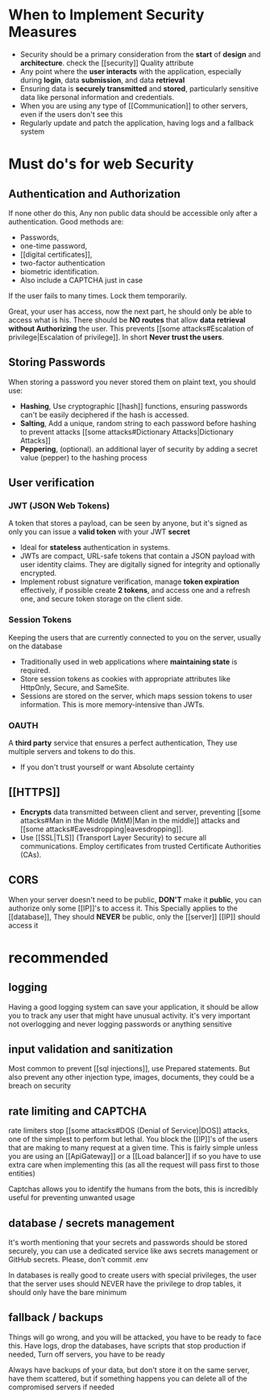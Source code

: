 # When to Implement Security Measures

- Security should be a primary consideration from the **start** of **design** and **architecture**. check the [[security]] Quality attribute
- Any point where the **user interacts** with the application, especially during **login**, data **submission**, and data **retrieval**
- Ensuring data is **securely transmitted** and **stored**, particularly sensitive data like personal information and credentials.
- When you are using any type of [[Communication]] to other servers, even if the users don't see this 
- Regularly update and patch the application, having logs and a fallback system
# Must do's for web Security

## Authentication and Authorization
If none other do this, Any non public data should be accessible only after a authentication. Good methods are:
- Passwords, 
- one-time password, 
- [[digital certificates]], 
- two-factor authentication
- biometric identification. 
- Also include a CAPTCHA just in case

If the user fails to many times. Lock them temporarily. 

Great, your user has access, now the next part, he should only be able to access what is his. There should be **NO routes** that allow **data retrieval** **without Authorizing** the user. This prevents [[some attacks#Escalation of privilege|Escalation of privilege]]. In short **Never trust the users**.
## Storing Passwords
When storing a password you never stored them on plaint text, you should use:
- **Hashing**, Use cryptographic [[hash]] functions, ensuring passwords can't be easily deciphered if the hash is accessed.
- **Salting**, Add a unique, random string to each password before hashing to prevent attacks [[some attacks#Dictionary Attacks|Dictionary Attacks]]
- **Peppering**, (optional). an additional layer of security by adding a secret value (pepper) to the hashing process

## User verification

### JWT (JSON Web Tokens)
A token that stores a payload, can be seen by anyone, but it's signed as only you can issue a **valid token** with your JWT **secret**
- Ideal for **stateless** authentication in systems.
- JWTs are compact, URL-safe tokens that contain a JSON payload with user identity claims. They are digitally signed for integrity and optionally encrypted.
- Implement robust signature verification, manage **token expiration** effectively, if possible create **2 tokens**, and access one and a refresh one, and secure token storage on the client side.

### Session Tokens
Keeping the users that are currently connected to you on the server, usually on the database
- Traditionally used in web applications where **maintaining state** is required.
- Store session tokens as cookies with appropriate attributes like HttpOnly, Secure, and SameSite.
- Sessions are stored on the server, which maps session tokens to user information. This is more memory-intensive than JWTs.

### OAUTH
A **third party** service that ensures a perfect authentication, They use multiple servers and tokens to do this.
- If you don't trust yourself or want Absolute certainty


## [[HTTPS]]

- **Encrypts** data transmitted between client and server, preventing [[some attacks#Man in the Middle (MitM)|Man in the middle]] attacks and [[some attacks#Eavesdropping|eavesdropping]].
- Use [[SSL|TLS]] (Transport Layer Security) to secure all communications. Employ certificates from trusted Certificate Authorities (CAs).

## CORS

When your server doesn't need to be public, **DON'T** make it **public**, you can authorize only some [[IP]]'s to access it. This Specially applies to the [[database]], They should **NEVER** be public, only the [[server]] [[IP]] should access it  
# recommended  

## logging

Having a good logging system can save your application, it should be allow you to track any user that might have unusual activity. it's very important not overlogging and never logging passwords or anything sensitive
## input validation and sanitization

Most common to prevent [[sql injections]], use Prepared statements. But also prevent any other injection type, images, documents, they could be a breach on security

## rate limiting and CAPTCHA

rate limiters stop [[some attacks#DOS (Denial of Service)|DOS]] attacks, one of the simplest to perform but lethal. You block the [[IP]]'s of the users that are making to many request at a given time. This is fairly simple unless you are using an [[ApiGateway]] or a [[Load balancer]] if so you have to use extra care when implementing this (as all the request will pass first to those entities)

Captchas allows you to identify the humans from the bots, this is incredibly useful for preventing unwanted usage

## database / secrets management

It's worth mentioning that your secrets and passwords should be stored securely, you can use a dedicated service like aws secrets management or GitHub secrets. Please, don't commit .env

In databases is really good to create users with special privileges, the user that the server uses should NEVER have the privilege to drop tables, it should only have the bare minimum

## fallback / backups

Things will go wrong, and you will be attacked, you have to be ready to face this. Have logs, drop the databases, have scripts that stop production if needed, Turn off servers, you have to be ready

Always have backups of your data, but don't store it on the same server, have them scattered, but if something happens you can delete all of the compromised servers if needed
